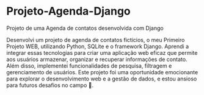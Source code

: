 # Projeto-Agenda-Django
Projeto de uma Agenda de contatos desenvolvida com Django

Desenvolvi um projeto de agenda de contatos fictícios, o meu Primeiro Projeto WEB, utilizando Python, SQLite e o framework Django. Aprendi a integrar essas tecnologias para criar uma aplicação web eficaz que permite aos usuários armazenar, organizar e recuperar informações de contato. Além disso, implementei funcionalidades de pesquisa, filtragem e gerenciamento de usuários. Este projeto foi uma oportunidade emocionante para explorar o desenvolvimento web e a gestão de dados, e estou ansioso para futuros desafios no campo 🚀.
